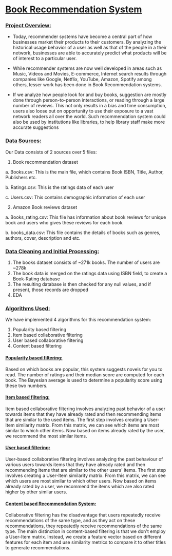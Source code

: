 # <u> Book Recommendation System </u>


### <u> Project Overview: </u>

* Today, recommender systems have become a central part of how businesses market their products to their customers. By analyzing the historical usage behavior of a user as well as that of the people in a their network, businesses are able to accurately predict what products will be of interest to a particular user.

* While recommender systems are now well developed in areas such as Music, Videos and Movies, E-commerce, Internet search results through companies like Google, Netflix, YouTube, Amazon, Spotify among others, lesser work has been done in Book Recommendation systems.

* If we analyze how people look for and buy books, suggestion are mostly done through person-to-person interactions, or reading through a large number of reviews. This not only results in a bias and time consumption, users also loose out on opportunity to use their exposure to a vast network readers all over the world. Such recommendation system could also be used by institutions like libraries, to help library staff make more accurate suggestions


### <u> Data Sources: </u>

Our Data consists of 2 sources over 5 files:
1. Book recommendation dataset

  a. Books.csv: This is the main file, which contains Book ISBN, Title, Author, Publishers etc.
  
  b. Ratings.csv: This is the ratings data of each user
  
  c. Users.csv: This contains demographic information of each user
  
2. Amazon Book reviews dataset

  a. Books_rating.csv: This file has information about book reviews for unique book and users who gives these reviews for each book.
  
  b. books_data.csv: This file contains the details of books such as genres, authors, cover, description and etc.

### <u> Data Cleaning and Initial Processing: </u>

1. The books dataset consists of ~271k books. The number of users are ~278k
2. The book data is merged on the ratings data using ISBN field, to create a Book-Rating database
3. The resulting database is then checked for any null values, and if present, those records are dropped
4. EDA


### <u> Algorithms Used: </u>

We have implemented 4 algorithms for this recommendation system:

1. Popularity based filtering
2. Item based collaborative filtering
3. User based collaborative filtering
4. Content based filtering


#### <u> Popularity based filtering: </u>

Based on which books are popular, this system suggests novels for you to read. The number of ratings and their median score are computed for each book. The Bayesian average is used to determine a popularity score using these two numbers.

#### <u> Item based filtering: </u>

Item based collaborative filtering involves analyzing past behavior of a user towards items that they have already rated and then recommending items that are similar to the used items. The first step involves creating a User-Item similarity matrix. From this matrix, we can see which items are most similar to which other items. Now based on items already rated by the user, we recommend the most similar items.

#### <u> User based filtering: </u>

User-based collaborative filtering involves analyzing the past behaviour of various users towards items that they have already rated and then recommending items that are similar to the other users' items. The first step involves creating a User-Item similarity matrix. From this matrix, we can see which users are most similar to which other users. Now based on items already rated by a user, we recommend the items which are also rated higher by other similar users.

#### <u> Content based Recommendation System: </u>

Collaborative filtering has the disadvantage that users repeatedly receive recommendations of the same type, and as they act on these recommendations, they repeatedly receive recommendations of the same type. The main distinction in content-based filtering is that we don't employ a User-Item matrix. Instead, we create a feature vector based on different features for each item and use similarity metrics to compare it to other titles to generate recommendations.
